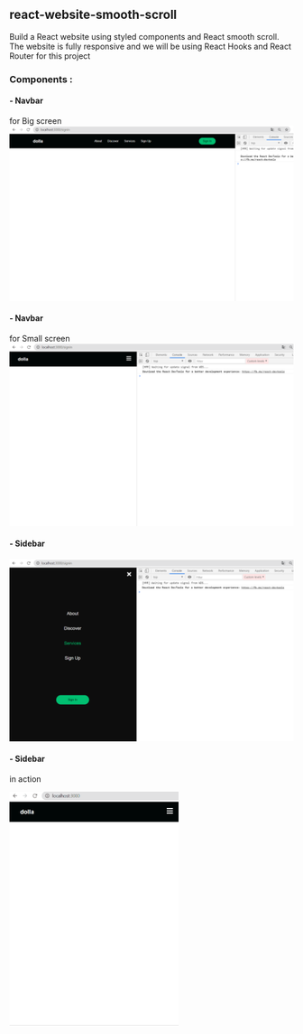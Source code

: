 ## react-website-smooth-scroll
Build a React website using styled components and React smooth scroll.
The website is fully responsive and we will be using React Hooks and React Router for this project

### Components : 
#### - Navbar
for Big screen 
<img src='public/screenshots/NavbarBigScreen.png'>
          
#### - Navbar
for Small screen
<img src='public/screenshots/NavbarSmallScreen.png'>
          
#### - Sidebar
<img src='public/screenshots/Sidebar.png'>

#### - Sidebar
in action

<img src='public/screenshots/Sidebar.gif' width=300>
